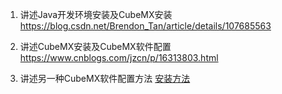 1. 讲述Java开发环境安装及CubeMX安装
https://blog.csdn.net/Brendon_Tan/article/details/107685563

2. 讲述CubeMX安装及CubeMX软件配置
https://www.cnblogs.com/jzcn/p/16313803.html

3. 讲述另一种CubeMX软件配置方法
[安装方法](.\安装方法(详).pdf)





